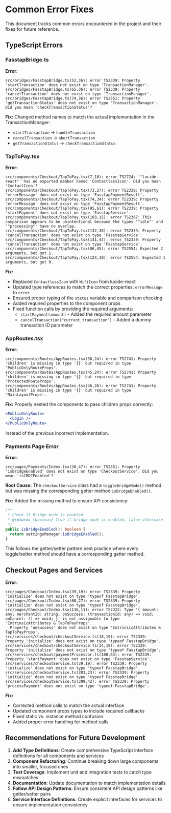 # Common Error Fixes

This document tracks common errors encountered in the project and their fixes for future reference.

## TypeScript Errors

### FasstapBridge.ts

**Error:**
```
src/bridges/FasstapBridge.ts(52,36): error TS2339: Property 'startTransaction' does not exist on type 'TransactionManager'.
src/bridges/FasstapBridge.ts(65,36): error TS2339: Property 'cancelTransaction' does not exist on type 'TransactionManager'.
src/bridges/FasstapBridge.ts(74,36): error TS2551: Property 'getTransactionStatus' does not exist on type 'TransactionManager'. Did you mean 'checkTransactionStatus'?
```

**Fix:**
Changed method names to match the actual implementation in the TransactionManager:
- `startTransaction` → `handleTransaction`
- `cancelTransaction` → `abortTransaction`
- `getTransactionStatus` → `checkTransactionStatus`

### TapToPay.tsx

**Error:**
```
src/components/Checkout/TapToPay.tsx(7,10): error TS2724: '"lucide-react"' has no exported member named 'ContactlessIcon'. Did you mean 'ContactIcon'?
src/components/Checkout/TapToPay.tsx(73,27): error TS2339: Property 'errorMessage' does not exist on type 'FasstapPaymentResult'.
src/components/Checkout/TapToPay.tsx(74,34): error TS2339: Property 'errorMessage' does not exist on type 'FasstapPaymentResult'.
src/components/Checkout/TapToPay.tsx(95,61): error TS2339: Property 'startPayment' does not exist on type 'FasstapService'.
src/components/Checkout/TapToPay.tsx(103,15): error TS2367: This comparison appears to be unintentional because the types '"idle"' and '"processing"' have no overlap.
src/components/Checkout/TapToPay.tsx(132,38): error TS2339: Property 'cancelTransaction' does not exist on type 'FasstapService'.
src/components/Checkout/TapToPay.tsx(141,44): error TS2339: Property 'cancelTransaction' does not exist on type 'FasstapService'.
src/components/Checkout/TapToPay.tsx(86,45): error TS2554: Expected 2 arguments, but got 1.
src/components/Checkout/TapToPay.tsx(124,30): error TS2554: Expected 1 arguments, but got 0.
```

**Fix:**
- Replaced `ContactlessIcon` with `WifiIcon` from lucide-react
- Updated type references to match the correct properties: `errorMessage` to `error`
- Ensured proper typing of the `status` variable and comparison checking
- Added required properties to the component props
- Fixed function calls by providing the required arguments:
  - `startPayment(amount)` - Added the required amount parameter
  - `cancelTransaction("current_transaction")` - Added a dummy transaction ID parameter

### AppRoutes.tsx

**Error:**
```
src/components/Routes/AppRoutes.tsx(38,24): error TS2741: Property 'children' is missing in type '{}' but required in type 'PublicOnlyRouteProps'.
src/components/Routes/AppRoutes.tsx(45,24): error TS2741: Property 'children' is missing in type '{}' but required in type 'ProtectedRouteProps'.
src/components/Routes/AppRoutes.tsx(46,26): error TS2741: Property 'children' is missing in type '{}' but required in type 'MainLayoutProps'.
```

**Fix:**
Properly nested the components to pass children props correctly:
```jsx
<PublicOnlyRoute>
  <Login />
</PublicOnlyRoute>
```
Instead of the previous incorrect implementation.

### Payments Page Error

**Error:**
```
src/pages/Payments/Index.tsx(30,47): error TS2551: Property 'isBridgeEnabled' does not exist on type 'CheckoutService'. Did you mean 'isCBDCEnabled'?
```

**Root Cause:**
The `checkoutService` class had a `toggleBridgeMode()` method but was missing the corresponding getter method `isBridgeEnabled()`.

**Fix:**
Added the missing method to ensure API consistency:
```typescript
/**
 * Check if Bridge mode is enabled
 * @returns {boolean} True if bridge mode is enabled, false otherwise
 */
public isBridgeEnabled(): boolean {
  return settingsManager.isBridgeEnabled();
}
```

This follows the getter/setter pattern best practice where every toggle/setter method should have a corresponding getter method.

## Checkout Pages and Services

**Error:**
```
src/pages/Checkout/Index.tsx(39,19): error TS2339: Property 'initialize' does not exist on type 'typeof FasstapBridge'.
src/pages/Checkout/Index.tsx(60,27): error TS2339: Property 'initialize' does not exist on type 'typeof FasstapBridge'.
src/pages/Checkout/Index.tsx(136,11): error TS2322: Type '{ amount: any; merchantId: string; onSuccess: (transactionId: any) => void; onCancel: () => void; }' is not assignable to type 'IntrinsicAttributes & TapToPayProps'.
  Property 'onSuccess' does not exist on type 'IntrinsicAttributes & TapToPayProps'.
src/services/checkout/checkoutService.ts(18,19): error TS2339: Property 'initialize' does not exist on type 'typeof FasstapBridge'.
src/services/checkout/checkoutService.ts(34,19): error TS2339: Property 'initialize' does not exist on type 'typeof FasstapBridge'.
src/services/checkout/paymentProcessor.ts(108,64): error TS2339: Property 'startPayment' does not exist on type 'FasstapService'.
src/services/checkoutService.ts(39,19): error TS2339: Property 'initialize' does not exist on type 'typeof FasstapBridge'.
src/services/checkoutService.ts(281,23): error TS2339: Property 'initialize' does not exist on type 'typeof FasstapBridge'.
src/services/checkoutService.ts(399,42): error TS2339: Property 'processPayment' does not exist on type 'typeof FasstapBridge'.
```

**Fix:**
- Corrected method calls to match the actual interface
- Updated component props types to include required callbacks
- Fixed static vs. instance method confusion
- Added proper error handling for method calls

## Recommendations for Future Development

1. **Add Type Definitions**: Create comprehensive TypeScript interface definitions for all components and services
2. **Component Refactoring**: Continue breaking down large components into smaller, focused ones
3. **Test Coverage**: Implement unit and integration tests to catch type mismatches
4. **Documentation**: Update documentation to match implementation details
5. **Follow API Design Patterns**: Ensure consistent API design patterns like getter/setter pairs
6. **Service Interface Definitions**: Create explicit interfaces for services to ensure implementation consistency
